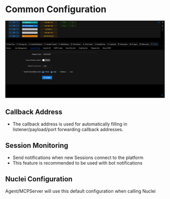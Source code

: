 # Common Configuration

![img.png](webp/common_config/img.png)

## Callback Address

+ The callback address is used for automatically filling in listener/payload/port forwarding callback addresses.

## Session Monitoring

+ Send notifications when new Sessions connect to the platform
+ This feature is recommended to be used with bot notifications

## Nuclei Configuration
Agent/MCPServer will use this default configuration when calling Nuclei
